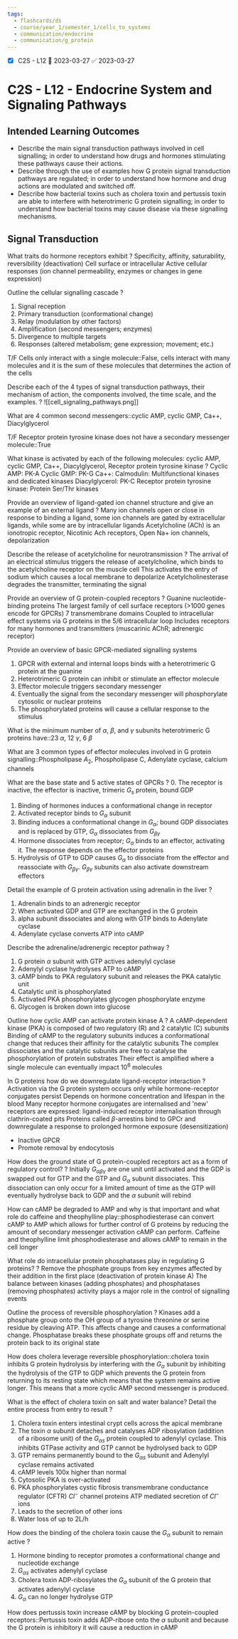 ```yaml
---
tags:
  - flashcards/ds
  - course/year_1/semester_1/cells_to_systems
  - communication/endocrine
  - communication/g_protein
---
```


- [x] C2S - L12 📅 2023-03-27 ✅ 2023-03-27

# C2S - L12 - Endocrine System and Signaling Pathways

## Intended Learning Outcomes

- Describe the main signal transduction pathways involved in cell signalling; in order to understand how drugs and hormones stimulating these pathways cause their actions.
- Describe through the use of examples how G protein signal transduction pathways are regulated; in order to understand how hormone and drug actions are modulated and switched off.
- Describe how bacterial toxins such as cholera toxin and pertussis toxin are able to interfere with heterotrimeric G protein signalling; in order to understand how bacterial toxins may cause disease via these signalling mechanisms.

## Signal Transduction

What traits do hormone receptors exhibit
?
Specificity, affinity, saturability, reversibility (deactivation)
Cell surface or intracellular
Active cellular responses (ion channel permeability, enzymes or changes in gene expression)

Outline the cellular signalling cascade
?
1. Signal reception
2. Primary transduction (conformational change)
3. Relay (modulation by other factors)
4. Amplification (second messengers; enzymes)
5. Divergence to multiple targets
6. Responses (altered metabolism; gene expression; movement; etc.)

T/F Cells only interact with a single molecule::False, cells interact with many molecules and it is the sum of these molecules that determines the action of the cells

Describe each of the 4 types of signal transduction pathways, their mechanism of action, the components involved, the time scale, and the examples.
?
![[cell_signaling_pathways.png]]

What are 4 common second messengers::cyclic AMP, cyclic GMP, Ca++, Diacylglycerol

T/F Receptor protein tyrosine kinase does not have a secondary messenger molecule::True

What kinase is activated by each of the following molecules: cyclic AMP, cyclic GMP, Ca++, Diacylglycerol, Receptor protein tyrosine kinase
?
Cyclic AMP: PK-A
Cyclic GMP: PK-G
Ca++: Calmodulin: Multifunctional kinases and dedicated kinases
Diacylglycerol: PK-C
Receptor protein tyrosine kinase: Protein Ser/Thr kinases

Provide an overview of ligand-gated ion channel structure and give an example of an external ligand
?
Many ion channels open or close in response to binding a ligand, some ion channels are gated by extracellular ligands, while some are by intracellular ligands
Acetylcholine (ACh) is an ionotropic receptor, Nicotinic Ach receptors, Open Na+ ion channels, depolarization

Describe the release of acetylcholine for neurotransmission
?
The arrival of an electrical stimulus triggers the release of acetylcholine, which binds to the acetylcholine receptor on the muscle cell
This activates the entry of sodium which causes a local membrane to depolarize
Acetylcholinesterase degrades the transmitter, terminating the signal

Provide an overview of G protein-coupled receptors
?
Guanine nucleotide-binding proteins
The largest family of cell surface receptors (>1000 genes encode for GPCRs)
7 transmembrane domains
Coupled to intracellular effect systems via G proteins in the 5/6 intracellular loop
Includes receptors for many hormones and transmitters (muscarinic AChR; adrenergic receptor)

Provide an overview of basic GPCR-mediated signalling systems
1. GPCR with external and internal loops binds with a heterotrimeric G protein at the guanine
2. Heterotrimeric G protein can inhibit or stimulate an effector molecule
3. Effector molecule triggers secondary messenger
4. Eventually the signal from the secondary messenger will phosphorylate cytosolic or nuclear proteins
5. The phosphorylated proteins will cause a cellular response to the stimulus

What is the minimum number of $\alpha$, $\beta$, and $\gamma$ subunits heterotrimeric G proteins have::23 $\alpha$, 12 $\gamma$, 6 $\beta$

What are 3 common types of effector molecules involved in G protein signalling::Phospholipase $A_2$, Phospholipase C, Adenylate cyclase, calcium channels

What are the base state and 5 active states of GPCRs
?
0. The receptor is inactive, the effector is inactive, trimeric $G_s$ protein, bound GDP
1. Binding of hormones induces a conformational change in receptor
2. Activated receptor binds to $G_\alpha$ subunit
3. Binding induces a conformational change in $G_\alpha$; bound GDP dissociates and is replaced by GTP, $G_\alpha$ dissociates from $G_{\beta\gamma}$
4. Hormone dissociates from receptor; $G_\alpha$ binds to an effector, activating it. The response depends on the effector proteins
5. Hydrolysis of GTP to GDP causes $G_\alpha$ to dissociate from the effector and reassociate with $G_{\beta\gamma}$. $G_{\beta\gamma}$ subunits can also activate downstream effectors

Detail the example of G protein activation using adrenalin in the liver
?
1. Adrenalin binds to an adrenergic receptor
2. When activated GDP and GTP are exchanged in the G protein
3. alpha subunit dissociates and along with GTP binds to Adenylate cyclase
4. Adenylate cyclase converts ATP into cAMP

Describe the adrenaline/adrenergic receptor pathway
?
1. G protein $\alpha$ subunit with GTP actives adenylyl cyclase
2. Adenylyl cyclase hydrolyses ATP to cAMP
3. cAMP binds to PKA regulatory subunit and releases the PKA catalytic unit
4. Catalytic unit is phosphorylated
5. Activated PKA phosphorylates glycogen phosphorylate enzyme
6. Glycogen is broken down into glucose

Outline how cyclic AMP can activate protein kinase A
?
A cAMP-dependent kinase (PKA) is composed of two regulatory (R) and 2 catalytic (C) subunits
Binding of cAMP to the regulatory subunits induces a conformational change that reduces their affinity for the catalytic subunits
The complex dissociates and the catalytic subunits are free to catalyse the phosphorylation of protein substrates
Their effect is amplified where a single molecule can eventually impact $10^6$ molecules

In G proteins how do we downregulate ligand-receptor interaction
?
Activation via the G protein system occurs only while hormone-receptor conjugates persist
Depends on hormone concentration and lifespan in the blood
Many receptor hormone conjugates are internalised and 'new' receptors are expressed: ligand-induced receptor internalisation through clathrin-coated pits
Proteins called $\beta$-arrestins bind to GPCr and downregulate a response to prolonged hormone exposure (desensitization)
- Inactive GPCR
- Promote removal by endocytosis

How does the ground state of G protein-coupled receptors act as a form of regulatory control?
?
Initially $G_{\alpha\beta\gamma}$ are one unit until activated and the GDP is swapped out for GTP and the GTP and $G_\alpha$ subunit dissociates. This dissociation can only occur for a limited amount of time as the GTP will eventually hydrolyse back to GDP and the $\alpha$ subunit will rebind

How can cAMP be degraded to AMP and why is that important and what role do caffeine and theophylline play::phosphodiesterase can convert cAMP to AMP which allows for further control of G proteins by reducing the amount of secondary messenger activation cAMP can perform. Caffeine and theophylline limit phosphodiesterase and allows cAMP to remain in the cell longer 

What role do intracellular protein phosphatases play in regulating G proteins?
?
Remove the phosphate groups from key enzymes affected by their addition in the first place (deactivation of protein kinase A)
The balance between kinases (adding phosphates) and phosphatases (removing phosphates) activity plays a major role in the control of signalling events

Outline the process of reversible phosphorylation
?
Kinases add a phosphate group onto the OH group of a tyrosine threonine or serine residue by cleaving ATP. This affects change and causes a conformational change.
Phosphatase breaks these phosphate groups off and returns the protein back to its original state

How does cholera leverage reversible phosphorylation::cholera toxin inhibits G protein hydrolysis by interfering with the $G_\alpha$ subunit by inhibiting the hydrolysis of the GTP to GDP which prevents the G protein from returning to its resting state which means that the system remains active longer. This means that a more cyclic AMP second messenger is produced.

What is the effect of cholera toxin on salt and water balance? Detail the entire process from entry to result
?
1. Cholera toxin enters intestinal crypt cells across the apical membrane
2. The toxin $\alpha$ subunit detaches and catalyses ADP ribosylation (addition of a ribosome unit) of the $G_{\alpha s}$ protein coupled to adenylyl cyclase. This inhibits GTPase activity and GTP cannot be hydrolysed back to GDP
3. GTP remains permanently bound to the $G_{\alpha s}$ subunit and Adenylyl cyclase remains activated
4. cAMP levels 100x higher than normal
5. Cytosolic PKA is over-activated
6. PKA phosphorylates cystic fibrosis transmembrane conductance regulator (CFTR) $Cl^-$ channel proteins ATP mediated secretion of $Cl^-$ ions
7. Leads to the secretion of other ions
8. Water loss of up to 2L/h

How does the binding of the cholera toxin cause the $G_\alpha$ subunit to remain active
?
1. Hormone binding to receptor promotes a conformational change and nucleotide exchange
2. $G_{\alpha s}$ activates adenylyl cyclase
3. Cholera toxin ADP-ribosylates the $G_\alpha$ subunit of the G protein that activates adenylyl cyclase
4. $G_\alpha$ can no longer hydrolyse GTP

How does pertussis toxin increase cAMP by blocking G protein-coupled receptors::Pertussis toxin adds ADP-ribose onto the $\alpha$ subunit and because the G protein is inhibitory it will cause a reduction in cAMP

